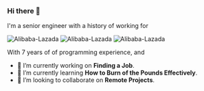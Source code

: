 ### Hi there 👋

I'm a senior engineer with a history of working for 

<img src="https://img.shields.io/badge/Alibaba-Lazada-orange" alt= Alibaba-Lazada>

<img src="https://img.shields.io/badge/AntGroup-CTO Line-blue" alt= Alibaba-Lazada>  

<img src="https://img.shields.io/badge/TCL-EagleLab-yellow" alt= Alibaba-Lazada>

With 7 years of of programming experience, and

- 🔭 I’m currently working on **Finding a Job**.
- 🌱 I’m currently learning **How to Burn of the Pounds Effectively**.
- 👯 I’m looking to collaborate on **Remote Projects**.